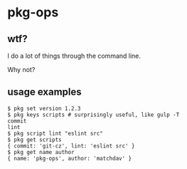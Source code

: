 # pkg-ops

## wtf?

I do a lot of things through the command line.  

Why not?

## usage examples

```
$ pkg set version 1.2.3
$ pkg keys scripts # surprisingly useful, like gulp -T
commit
lint
$ pkg script lint "eslint src"
$ pkg get scripts
{ commit: 'git-cz', lint: 'eslint src' }
$ pkg get name author
{ name: 'pkg-ops', author: 'matchdav' }
```